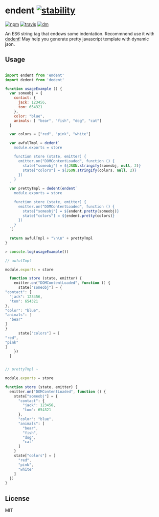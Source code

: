 # endent [![stability][stability-image]][stability-index]
[![npm][npm-image]][npm-url]
[![travis][travis-image]][travis-url]
[![dm][dm-image]][npm-url]

[stability-image]: https://img.shields.io/badge/stability-stable-green.svg
[stability-index]: https://nodejs.org/api/documentation.html#documentation_stability_index
[npm-image]: https://img.shields.io/npm/v/endent.svg?style=flat-square
[npm-url]: https://www.npmjs.com/package/endent
[travis-image]: https://img.shields.io/travis/ZhouHansen/endent.svg?style=flat-square
[travis-url]: https://travis-ci.org/ZhouHansen/endent
[dm-image]: http://img.shields.io/npm/dm/endent.svg?style=flat-square

An ES6 string tag that endows some indentation. Recommnend use it with [dedent](https://github.com/dmnd/dedent)! May help you generate pretty javascript template with dynamic json.

## Usage

```js

import endent from 'endent'
import dedent from 'dedent'

function usageExample () {
  var someobj = {
    contact: {
      jack: 123456,
      tom: 654321
    },
    color: "blue",
    animals: [ "bear", "fish", "dog", "cat"]
  }

  var colors = ["red", "pink", "white"]

  var awfulTmpl = dedent`
    module.exports = store

    function store (state, emitter) {
      emitter.on("DOMContentLoaded", function () {
        state["someobj"] = ${JSON.stringify(someobj, null, 2)}
        state["colors"] = ${JSON.stringify(colors, null, 2)}
      })
    }
  `
  var prettyTmpl = dedent(endent`
    module.exports = store

    function store (state, emitter) {
      emitter.on("DOMContentLoaded", function () {
        state["someobj"] = ${endent.pretty(someobj)}
        state["colors"] = ${endent.pretty(colors)}
      })
    }
  `)

  return awfulTmpl + "\n\n" + prettyTmpl
}
```

```js
> console.log(usageExample())
```

```js
// awfulTmpl

module.exports = store

  function store (state, emitter) {
    emitter.on("DOMContentLoaded", function () {
      state["someobj"] = {
"contact": {
  "jack": 123456,
  "tom": 654321
},
"color": "blue",
"animals": [
  "bear"
]
}
      state["colors"] = [
"red",
"pink"
]
    })
  }


// prettyTmpl ~

module.exports = store

function store (state, emitter) {
  emitter.on("DOMContentLoaded", function () {
    state["someobj"] = {
      "contact": {
        "jack": 123456,
        "tom": 654321
      },
      "color": "blue",
      "animals": [
        "bear",
        "fish",
        "dog",
        "cat"
      ]
    }
    state["colors"] = [
      "red",
      "pink",
      "white"
    ]
  })
}
```

## License

MIT
